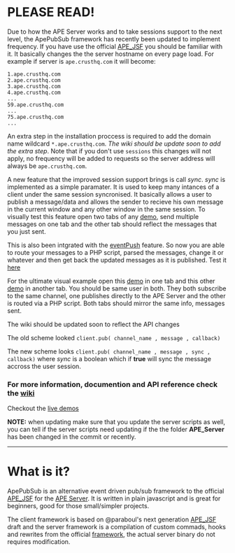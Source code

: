 PLEASE READ!
======================

Due to how the APE Server works and to take sessions support to the next level, the ApePubSub framework has recently been updated to implement frequency. If you have use the official [APE_JSF](https://github.com/APE-Project/APE_JSF) you should be familiar with it. It basically changes the the server hostname on every page load. For example if server is `ape.crusthq.com` it will become:

	1.ape.crusthq.com
	2.ape.crusthq.com
	3.ape.crusthq.com
	4.ape.crusthq.com
	...
	59.ape.crusthq.com
	...
	75.ape.crusthq.com
	...

An extra step in the installation proccess is required to add the domain name wildcard `*.ape.crusthq.com`. _The wiki should be update soon to add the extra step_. Note that if you don't use `sessions` this changes will not apply, no frequency will be added to requests so the server address will always be `ape.crusthq.com`.

A new feature that the improved session support brings is call _sync_. _sync_ is implemented as a simple paramater. It is used to keep many intances of a client under the same session syncronised. It basically allows a user to publish a message/data and allows the sender to recieve his own message in the current window and any other window in the same session. To visually test this feature open two tabs of any [demo](http://crusthq.com/script/ApePubSub/demo/), send multiple messages on one tab and the other tab should reflect the messages that you just sent.

This is also been intgrated with the [eventPush](https://github.com/ptejada/ApePubSub/wiki/Routing-events-for-php-processing) feature. So now you are able to route your messages to a PHP script, parsed the messages, change it or whatever and then get back the updated messages as it is published. Test it [here](http://crusthq.com/script/ApePubSub/demo/eventPush)

For the ultimate visual example open this [demo](http://crusthq.com/script/ApePubSub/demo/eventPush) in one tab and this other [demo](http://crusthq.com/script/ApePubSub/demo/singleChannel) in another tab. You should be same user in both. They both subscribe to the same channel, one publishes directly to the APE Server and the other is routed via a PHP script. Both tabs should mirror the same info, messages sent.

The wiki should be updated soon to reflect the API changes

The old scheme looked `client.pub( channel_name , message , callback)`
 
The new scheme looks `client.pub( channel_name , message , sync , callback)` where _sync_ is a boolean which if **true** will sync the message accross the user session.

### For more information, documention and API reference check the [wiki](https://github.com/ptejada/ApePubSub/wiki)
Checkout the [live demos](http://crusthq.com/script/ApePubSub/demo/)

**NOTE:** when updating make sure that you update the server scripts as well, you can tell if the server scripts need updating if the the folder **APE_Server** has been changed in the commit or recently.
***

What is it?
=====================

ApePubSub is an alternative event driven pub/sub framework to the official [APE_JSF](https://github.com/APE-Project/APE_JSF) for the [APE Server](https://github.com/APE-Project/APE_Server). It is written in plain javascript and is great for beginners, good for those small/simpler projects.

The client framework is based on @paraboul's next generation [APE_JSF](https://github.com/paraboul/APE-Client-JavaScript/tree/31dd239394af8a574667c8228ed8c004d6866973) draft and the server framework is a compilation of custom commads, hooks and rewrites from the official [framework](https://github.com/APE-Project/APE_Server/scripts/), the actual server binary do not requires modification.
